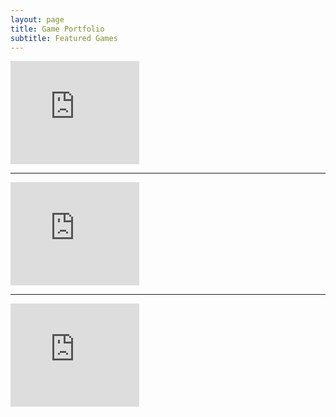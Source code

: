 ```yaml
---
layout: page
title: Game Portfolio
subtitle: Featured Games
---
```



<div class="game-widget">
    <iframe frameborder="0" 
        src="https://itch.io/embed/3552305?linkback=true&amp;border_width=0&amp;bg_color=3f2832" 
        width="206" height="165">
        <a href="https://trev3lyan.itch.io/sanctum">Sanctum by Trev3lyan, CallMeCocoGrr, Zzzinter</a>
    </iframe>
</div>

---


<div class="game-widget">
    <iframe frameborder="0" 
        src="https://itch.io/embed/3287860?border_width=0&amp;bg_color=9e2835" 
        width="206" height="165">
        <a href="https://finbox-entertainment.itch.io/breach-zero">Breach Zero by Finbox Entertainment, JarredTeames, CallMeCocoGrr, Morgan-Ghost, JustJqke</a>
    </iframe>
</div>

---


<div class="game-widget">
    <iframe frameborder="0" 
        src="https://itch.io/embed/3374585?border_width=0&amp;dark=true" 
        width="206" height="165">
        <a href="https://callmecocogrr.itch.io/pixel-overrun">Pixel Overrun by CallMeCocoGrr</a>
    </iframe>
</div>